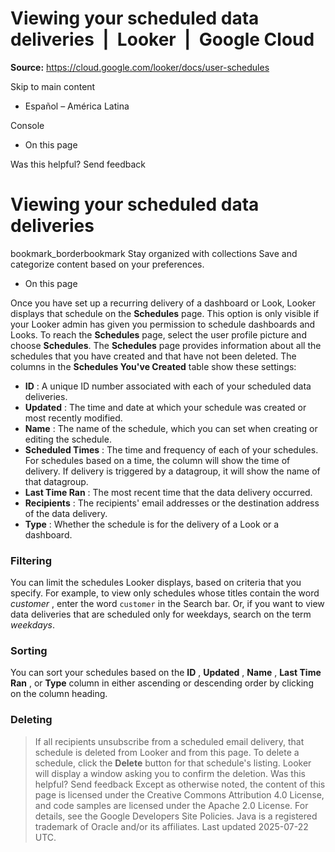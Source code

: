 # Viewing your scheduled data deliveries  |  Looker  |  Google Cloud

**Source:** https://cloud.google.com/looker/docs/user-schedules

Skip to main content 
  * Español – América Latina

Console 


  * On this page




Was this helpful?
Send feedback 
#  Viewing your scheduled data deliveries
bookmark_borderbookmark Stay organized with collections  Save and categorize content based on your preferences.
  * On this page


Once you have set up a recurring delivery of a dashboard or Look, Looker displays that schedule on the **Schedules** page. This option is only visible if your Looker admin has given you permission to schedule dashboards and Looks.
To reach the **Schedules** page, select the user profile picture and choose **Schedules**.
The **Schedules** page provides information about all the schedules that you have created and that have not been deleted.
The columns in the **Schedules You've Created** table show these settings:
  * **ID** : A unique ID number associated with each of your scheduled data deliveries.
  * **Updated** : The time and date at which your schedule was created or most recently modified.
  * **Name** : The name of the schedule, which you can set when creating or editing the schedule.
  * **Scheduled Times** : The time and frequency of each of your schedules. For schedules based on a time, the column will show the time of delivery. If delivery is triggered by a datagroup, it will show the name of that datagroup.
  * **Last Time Ran** : The most recent time that the data delivery occurred.
  * **Recipients** : The recipients' email addresses or the destination address of the data delivery.
  * **Type** : Whether the schedule is for the delivery of a Look or a dashboard.


### Filtering
You can limit the schedules Looker displays, based on criteria that you specify.
For example, to view only schedules whose titles contain the word _customer_ , enter the word `customer` in the Search bar. Or, if you want to view data deliveries that are scheduled only for weekdays, search on the term _weekdays_.
### Sorting
You can sort your schedules based on the **ID** , **Updated** , **Name** , **Last Time Ran** , or **Type** column in either ascending or descending order by clicking on the column heading.
### Deleting
> If all recipients unsubscribe from a scheduled email delivery, that schedule is deleted from Looker and from this page.
To delete a schedule, click the **Delete** button for that schedule's listing. Looker will display a window asking you to confirm the deletion.
Was this helpful?
Send feedback 
Except as otherwise noted, the content of this page is licensed under the Creative Commons Attribution 4.0 License, and code samples are licensed under the Apache 2.0 License. For details, see the Google Developers Site Policies. Java is a registered trademark of Oracle and/or its affiliates.
Last updated 2025-07-22 UTC.


